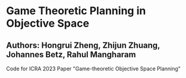 # Game Theoretic Planning in Objective Space
## Authors: Hongrui Zheng, Zhijun Zhuang, Johannes Betz, Rahul Mangharam

Code for ICRA 2023 Paper "Game-theoretic Objective Space Planning"
